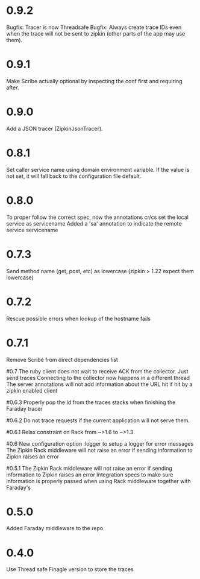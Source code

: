 # 0.9.2
Bugfix: Tracer is now Threadsafe
Bugfix: Always create trace IDs even when the trace  will not be sent to zipkin (other parts of the app may use them).

# 0.9.1
Make Scribe actually optional by inspecting the conf first and requiring after.

# 0.9.0
Add a JSON tracer (ZipkinJsonTracer).

# 0.8.1
Set caller service name using domain environment variable. If the value
is not set, it will fall back to the configuration file default.

# 0.8.0
To proper follow the correct spec, now the annotations cr/cs set the local service as servicename
Added a 'sa' annotation to indicate the remote service servicename

# 0.7.3
Send method name (get, post, etc) as lowercase (zipkin > 1.22 expect them lowercase)

# 0.7.2
Rescue possible errors when lookup of the hostname fails

# 0.7.1
Remove Scribe from direct dependencies list

#0.7
The ruby client does not wait to receive ACK from the collector. Just send traces
Connecting to the collector now happens in a different thread
The server annotations will not add information about the URL hit if hit by a zipkin enabled client

#0.6.3
Properly pop the Id from the traces stacks when finishing the Faraday tracer

#0.6.2
Do not trace requests if the current application will not serve them.

#0.6.1
Relax constraint on Rack from ~>1.6 to ~>1.3

#0.6
New configuration option :logger to setup a logger for error messages
The Zipkin Rack middleware will not raise an error if sending information to Zipkin raises an error

#0.5.1
The Zipkin Rack middleware will not raise an error if sending information to Zipkin raises an error
Integration specs to make sure information is properly passed when using Rack middleware together with Faraday's

# 0.5.0
Added Faraday middleware to the repo

# 0.4.0
Use Thread safe Finagle version to store the traces
